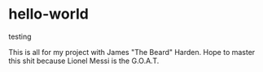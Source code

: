 # hello-world
testing

This is all for my project with James "The Beard" Harden.
Hope to master this shit because Lionel Messi is the G.O.A.T.
